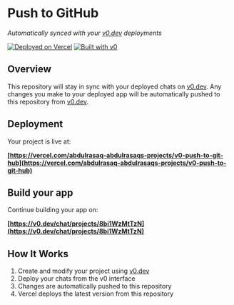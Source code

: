 # Push to GitHub

*Automatically synced with your [v0.dev](https://v0.dev) deployments*

[![Deployed on Vercel](https://img.shields.io/badge/Deployed%20on-Vercel-black?style=for-the-badge&logo=vercel)](https://vercel.com/abdulrasaq-abdulrasaqs-projects/v0-push-to-git-hub)
[![Built with v0](https://img.shields.io/badge/Built%20with-v0.dev-black?style=for-the-badge)](https://v0.dev/chat/projects/8bi1WzMtTzN)

## Overview

This repository will stay in sync with your deployed chats on [v0.dev](https://v0.dev).
Any changes you make to your deployed app will be automatically pushed to this repository from [v0.dev](https://v0.dev).

## Deployment

Your project is live at:

**[https://vercel.com/abdulrasaq-abdulrasaqs-projects/v0-push-to-git-hub](https://vercel.com/abdulrasaq-abdulrasaqs-projects/v0-push-to-git-hub)**

## Build your app

Continue building your app on:

**[https://v0.dev/chat/projects/8bi1WzMtTzN](https://v0.dev/chat/projects/8bi1WzMtTzN)**

## How It Works

1. Create and modify your project using [v0.dev](https://v0.dev)
2. Deploy your chats from the v0 interface
3. Changes are automatically pushed to this repository
4. Vercel deploys the latest version from this repository